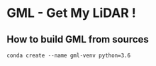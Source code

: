 # GML - Get My LiDAR !

## How to build GML from sources

```conda create --name gml-venv python=3.6```